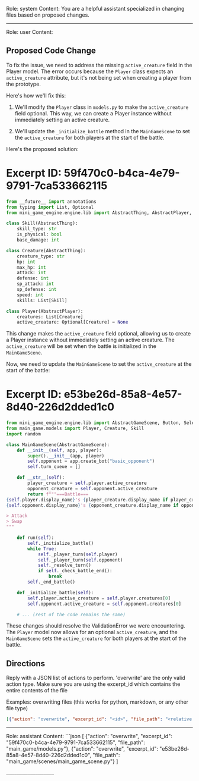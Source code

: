 Role: system
Content: You are a helpful assistant specialized in changing files based on proposed changes.
__________________
Role: user
Content: 
## Proposed Code Change
To fix the issue, we need to address the missing `active_creature` field in the Player model. The error occurs because the `Player` class expects an `active_creature` attribute, but it's not being set when creating a player from the prototype.

Here's how we'll fix this:

1. We'll modify the `Player` class in `models.py` to make the `active_creature` field optional. This way, we can create a Player instance without immediately setting an active creature.

2. We'll update the `_initialize_battle` method in the `MainGameScene` to set the `active_creature` for both players at the start of the battle.

Here's the proposed solution:

# Excerpt ID: 59f470c0-b4ca-4e79-9791-7ca533662115
```python main_game/models.py
from __future__ import annotations
from typing import List, Optional
from mini_game_engine.engine.lib import AbstractThing, AbstractPlayer, Field

class Skill(AbstractThing):
    skill_type: str
    is_physical: bool
    base_damage: int

class Creature(AbstractThing):
    creature_type: str
    hp: int
    max_hp: int
    attack: int
    defense: int
    sp_attack: int
    sp_defense: int
    speed: int
    skills: List[Skill]

class Player(AbstractPlayer):
    creatures: List[Creature]
    active_creature: Optional[Creature] = None
```

This change makes the `active_creature` field optional, allowing us to create a Player instance without immediately setting an active creature. The `active_creature` will be set when the battle is initialized in the `MainGameScene`.

Now, we need to update the `MainGameScene` to set the `active_creature` at the start of the battle:

# Excerpt ID: e53be26d-85a8-4e57-8d40-226d2dded1c0
```python main_game/scenes/main_game_scene.py
from mini_game_engine.engine.lib import AbstractGameScene, Button, SelectThing
from main_game.models import Player, Creature, Skill
import random

class MainGameScene(AbstractGameScene):
    def __init__(self, app, player):
        super().__init__(app, player)
        self.opponent = app.create_bot("basic_opponent")
        self.turn_queue = []

    def __str__(self):
        player_creature = self.player.active_creature
        opponent_creature = self.opponent.active_creature
        return f"""===Battle===
{self.player.display_name}'s {player_creature.display_name if player_creature else 'No active creature'}: HP {player_creature.hp}/{player_creature.max_hp if player_creature else 0}
{self.opponent.display_name}'s {opponent_creature.display_name if opponent_creature else 'No active creature'}: HP {opponent_creature.hp}/{opponent_creature.max_hp if opponent_creature else 0}

> Attack
> Swap
"""

    def run(self):
        self._initialize_battle()
        while True:
            self._player_turn(self.player)
            self._player_turn(self.opponent)
            self._resolve_turn()
            if self._check_battle_end():
                break
        self._end_battle()

    def _initialize_battle(self):
        self.player.active_creature = self.player.creatures[0]
        self.opponent.active_creature = self.opponent.creatures[0]

    # ... (rest of the code remains the same)
```

These changes should resolve the ValidationError we were encountering. The `Player` model now allows for an optional `active_creature`, and the `MainGameScene` sets the `active_creature` for both players at the start of the battle.

## Directions
Reply with a JSON list of actions to perform. 'overwrite' are the only valid action type. 
Make sure you are using the excerpt_id which contains the entire contents of the file

Examples:
overwriting files (this works for python, markdown, or any other file type)
```json output_example1
[{"action": "overwrite", "excerpt_id": "<id>", "file_path": "<relative file path>"}]
```

__________________
Role: assistant
Content: ```json
[
    {"action": "overwrite", "excerpt_id": "59f470c0-b4ca-4e79-9791-7ca533662115", "file_path": "main_game/models.py"},
    {"action": "overwrite", "excerpt_id": "e53be26d-85a8-4e57-8d40-226d2dded1c0", "file_path": "main_game/scenes/main_game_scene.py"}
]
```
__________________
